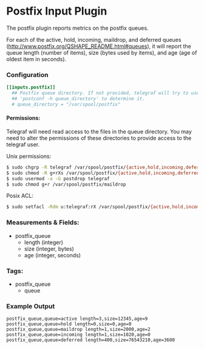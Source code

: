 # Postfix Input Plugin

The postfix plugin reports metrics on the postfix queues.

For each of the active, hold, incoming, maildrop, and deferred queues (http://www.postfix.org/QSHAPE_README.html#queues), it will report the queue length (number of items), size (bytes used by items), and age (age of oldest item in seconds).

### Configuration

```toml
[[inputs.postfix]]
  ## Postfix queue directory. If not provided, telegraf will try to use
  ## 'postconf -h queue_directory' to determine it.
  # queue_directory = "/var/spool/postfix"
```

#### Permissions:

Telegraf will need read access to the files in the queue directory.  You may
need to alter the permissions of these directories to provide access to the
telegraf user.

Unix permissions:
```sh
$ sudo chgrp -R telegraf /var/spool/postfix/{active,hold,incoming,deferred}
$ sudo chmod -R g+rXs /var/spool/postfix/{active,hold,incoming,deferred}
$ sudo usermod -a -G postdrop telegraf
$ sudo chmod g+r /var/spool/postfix/maildrop
```

Posix ACL:
```sh
$ sudo setfacl -Rdm u:telegraf:rX /var/spool/postfix/{active,hold,incoming,deferred,maildrop}
```

### Measurements & Fields:

- postfix_queue
    - length (integer)
    - size (integer, bytes)
    - age (integer, seconds)

### Tags:

- postfix_queue
    - queue

### Example Output

```
postfix_queue,queue=active length=3,size=12345,age=9
postfix_queue,queue=hold length=0,size=0,age=0
postfix_queue,queue=maildrop length=1,size=2000,age=2
postfix_queue,queue=incoming length=1,size=1020,age=0
postfix_queue,queue=deferred length=400,size=76543210,age=3600
```
